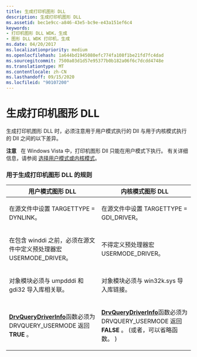 ```yaml
---
title: 生成打印机图形 DLL
description: 生成打印机图形 DLL
ms.assetid: bec1e9cc-a846-43e5-bc9e-e43a151ef6c4
keywords:
- 打印机图形 DLL WDK，生成
- 图形 DLL WDK 打印机，生成
ms.date: 04/20/2017
ms.localizationpriority: medium
ms.openlocfilehash: 1a644bd1945080efc774fa108f1be21fd7fc4dad
ms.sourcegitcommit: 7500a03d1d57e95377b0b182a06f6c7dcdd4748e
ms.translationtype: MT
ms.contentlocale: zh-CN
ms.lasthandoff: 09/15/2020
ms.locfileid: "90107200"
---
```

# <a name="building-a-printer-graphics-dll"></a>生成打印机图形 DLL





生成打印机图形 DLL 时，必须注意用于用户模式执行的 Dll 与用于内核模式执行的 Dll 之间的以下差异。

**注意**   在 Windows Vista 中，打印机图形 Dll 只能在用户模式下执行。 有关详细信息，请参阅 [选择用户模式或内核模式](choosing-user-mode-or-kernel-mode.md)。

 

### <a name="rules-for-building-a-printer-graphics-dll"></a>用于生成打印机图形 DLL 的规则

<table>
<colgroup>
<col width="50%" />
<col width="50%" />
</colgroup>
<thead>
<tr class="header">
<th>用户模式图形 DLL</th>
<th>内核模式图形 DLL</th>
</tr>
</thead>
<tbody>
<tr class="odd">
<td><p>在源文件中设置 TARGETTYPE = DYNLINK。</p></td>
<td><p>在源文件中设置 TARGETTYPE = GDI_DRIVER。</p></td>
</tr>
<tr class="even">
<td><p>在包含 winddi 之前，必须在源文件中定义预处理器宏 USERMODE_DRIVER。</p></td>
<td><p>不得定义预处理器宏 USERMODE_DRIVER。</p></td>
</tr>
<tr class="odd">
<td><p>对象模块必须与 umpdddi 和 gdi32 导入库相关联。</p></td>
<td><p>对象模块必须与 win32k.sys 导入库链接。</p></td>
</tr>
<tr class="even">
<td><p><a href="/windows/win32/api/winddi/nf-winddi-drvquerydriverinfo" data-raw-source="[&lt;strong&gt;DrvQueryDriverInfo&lt;/strong&gt;](/windows/win32/api/winddi/nf-winddi-drvquerydriverinfo)"><strong>DrvQueryDriverInfo</strong></a>函数必须为 DRVQUERY_USERMODE 返回<strong>TRUE</strong> 。</p></td>
<td><p><a href="/windows/win32/api/winddi/nf-winddi-drvquerydriverinfo" data-raw-source="[&lt;strong&gt;DrvQueryDriverInfo&lt;/strong&gt;](/windows/win32/api/winddi/nf-winddi-drvquerydriverinfo)"><strong>DrvQueryDriverInfo</strong></a>函数必须为 DRVQUERY_USERMODE 返回<strong>FALSE</strong> 。  (或者，可以省略函数。 ) </p></td>
</tr>
</tbody>
</table>

 

